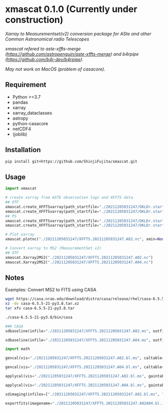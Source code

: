 # xmascat 0.1.0 (Currently under construction)
*Xarray to Measurementset(v2) conversion package for ASte and other Common Astronomical radio Telescopes*

*xmascat refered to aste-xffts-merge (https://github.com/astropenguin/aste-xffts-merge) and b4rpipe (https://github.com/b4r-dev/b4rpipe).*

*May not work on MacOS (problem of casacore).*

## Requirement

* Python >=3.7
* pandas
* xarray
* xarray_dataclasses
* astropy
* python-casacore
* netCDF4
* (joblib)

## Installation

```bash
pip install git+https://github.com/ShinjiFujita/xmascat.git
```

## Usage

```python
import xmascat

# create xarray from ASTE observation logs and XFFTS data. 
## OTF
xmascat.create_XFFTSxarray(path_startfile="./20211205031247/OKLDr.start.20211205031247", path_antlogfile="./20211205031247/antlog_20211205031247", path_XFFTSdata="./20211205031247/XFFTS.20211205031247.A02")
xmascat.create_XFFTSxarray(path_startfile="./20211205031247/OKLDr.start.20211205031247", path_antlogfile="./20211205031247/antlog_20211205031247", path_XFFTSdata="./20211205031247/XFFTS.20211205031247.A04")
## PS
xmascat.create_XFFTSxarray(path_startfile="./20211205031247/OKLDr.start.20211205031247", path_XFFTSdata="./20211205031247/XFFTS.20211205031247.A02")
xmascat.create_XFFTSxarray(path_startfile="./20211205031247/OKLDr.start.20211205031247", path_XFFTSdata="./20211205031247/XFFTS.20211205031247.A04")

# Plot xarray
xmascat.plotnc("./20211205031247/XFFTS.20211205031247.A02.nc", xmin=None, xmax=None, ymin=None, ymax=None)

# Convert xarray to MS2 (MeasurementSet v2)
## OTF
xmascat.Xarray2MS2("./20211205031247/XFFTS.20211205031247.A02.nc")
xmascat.Xarray2MS2("./20211205031247/XFFTS.20211205031247.A04.nc")
```

## Notes

Examples: Convert MS2 to FITS using CASA

```bash
wget https://casa.nrao.edu/download/distro/casa/release/rhel/casa-6.5.5-21-py3.8.tar.xz
xz -dv casa-6.5.5-21-py3.8.tar.xz
tar xfv casa-6.5.5-21-py3.8.tar

./casa-6.5.5-21-py3.8/bin/casa
```

```python
### CASA
sdbaseline(infile="./20211205031247/XFFTS.20211205031247.A02.ms", outfile="./20211205031247/XFFTS.20211205031247.A02.bl.ms", datacolumn="float_data", spw="0:15000~16000;17000~18000", blfunc="poly", order=1, overwrite=True)

sdbaseline(infile="./20211205031247/XFFTS.20211205031247.A04.ms", outfile="./20211205031247/XFFTS.20211205031247.A04.bl.ms", datacolumn="float_data", spw="0:15000~16000;17000~18000", blfunc="poly", order=1, overwrite=True)

import math

gencal(vis="./20211205031247/XFFTS.20211205031247.A02.bl.ms", caltable="./20211205031247/XFFTS.20211205031247.A02.bl.mb.tbl", caltype="amp", parameter=[math.sqrt(0.45)])

gencal(vis="./20211205031247/XFFTS.20211205031247.A04.bl.ms", caltable="./20211205031247/XFFTS.20211205031247.A04.bl.mb.tbl", caltype="amp", parameter=[math.sqrt(0.45)])

applycal(vis="./20211205031247/XFFTS.20211205031247.A02.bl.ms", gaintable=["./20211205031247/XFFTS.20211205031247.A02.bl.mb.tbl"], calwt=[False])

applycal(vis="./20211205031247/XFFTS.20211205031247.A04.bl.ms", gaintable=["./20211205031247/XFFTS.20211205031247.A04.bl.mb.tbl"], calwt=[False])

sdimaging(infiles=["./20211205031247/XFFTS.20211205031247.A02.bl.ms", "./20211205031247/XFFTS.20211205031247.A04.bl.ms/"], outfile="./20211205031247/XFFTS.20211205031247.A02A04.bl.int", intent="*ON_SOURCE*", gridfunction="GAUSS", cell=["10arcsec", "10arcsec"], mode="velocity", nchan=201, start="-50.0km/s", width="0.5km/s", overwrite=True, imsize=[100, 100], phasecenter="J2000 5h35m14.16 -5d22m21.5", restfreq="345.795990GHz")

exportfits(imagename="./20211205031247/XFFTS.20211205031247.A02A04.bl.int", fitsimage="./20211205031247/XFFTS.20211205031247.A02A04.bl.int.fits", velocity=True, dropstokes=True, overwrite=True)
```